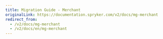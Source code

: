 ```yaml
---
title: Migration Guide - Merchant
originalLink: https://documentation.spryker.com/v2/docs/mg-merchant
redirect_from:
  - /v2/docs/mg-merchant
  - /v2/docs/en/mg-merchant
---
```



